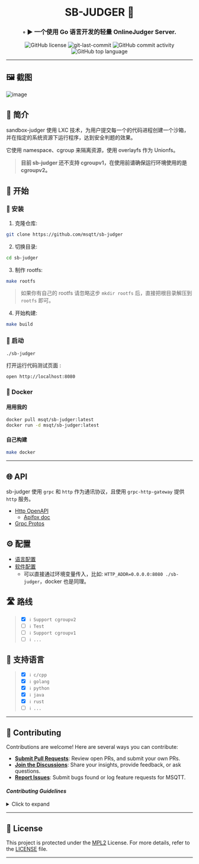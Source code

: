 <div align="center">
<h1 align="center">
<br>SB-JUDGER 🤪</h1>
<h3>◦ ► 一个使用 Go 语言开发的轻量 OnlineJudger Server.</h3>
<img src="https://img.shields.io/github/license/msqtt/sb-judger?style=flat-square&color=5D6D7E" alt="GitHub license" />
<img src="https://img.shields.io/github/last-commit/msqtt/sb-judger?style=flat-square&color=5D6D7E" alt="git-last-commit" />
<img src="https://img.shields.io/github/commit-activity/m/msqtt/sb-judger?style=flat-square&color=5D6D7E" alt="GitHub commit activity" />
<img src="https://img.shields.io/github/languages/top/msqtt/sb-judger?style=flat-square&color=5D6D7E" alt="GitHub top language" />
</div>

---

## 🖼️ 截图

![image](https://github.com/msqtt/sb-judger/assets/94043894/685b8195-985e-4a01-9b44-436e66b3cdbe)

## 📝 简介

sandbox-judger 使用 LXC 技术，为用户提交每一个的代码进程创建一个沙箱，并在指定的系统资源下运行程序，达到安全判题的效果。

它使用 namespace、cgroup 来隔离资源，使用 overlayfs 作为 Unionfs。

> **目前 sb-judger 还不支持 cgroupv1，在使用前请确保运行环境使用的是 cgroupv2。**

## 🚀 开始

### 🔧 安装

1. 克隆仓库:
```sh
git clone https://github.com/msqtt/sb-judger
```

2. 切换目录:
```sh
cd sb-judger
```

3. 制作 rootfs:

```sh
make rootfs
```
> 如果你有自己的 rootfs 请忽略这步
> `mkdir rootfs` 后，直接把根目录解压到 `rootfs` 即可。

4. 开始构建:
```sh
make build
```

### 🤖 启动

```sh
./sb-judger
```

打开运行代码测试页面 :

```sh
open http://localhost:8080
```

### 🐬 Docker 

#### 用用我的

```sh
docker pull msqt/sb-judger:latest
docker run -d msqt/sb-judger:latest
```

#### 自己构建

```sh
make docker
```

---

## 🌐 API

sb-judger 使用 `grpc` 和 `http` 作为通讯协议，且使用 `grpc-http-gateway` 提供 `http` 服务。

- [Http OpenAPI](https://github.com/msqtt/sb-judger/blob/master/api/openapi/v1/judger/judger_service.swagger.json)
  - [Apifox doc](https://4725lf5hpc.apifox.cn)
- [Grpc Protos](https://github.com/msqtt/sb-judger/tree/master/api/protos/v1)

## ⚙️ 配置

- [语言配置](https://github.com/msqtt/sb-judger/blob/master/configs/lang.json)
- [软件配置](https://github.com/msqtt/sb-judger/blob/master/configs/app.env)
  - 可以直接通过环境变量传入，比如: `HTTP_ADDR=0.0.0.0:8080 ./sb-judger`，docker 也是同理。



## 🛣 路线

> - [X] `ℹ️ Support cgroupv2`
> - [ ] `ℹ️ Test`
> - [ ] `ℹ️ Support cgroupv1`
> - [ ] `ℹ️ ...`

## 🧮 支持语言

> - [X] `ℹ️ c/cpp`
> - [X] `ℹ️ golang`
> - [X] `ℹ️ python`
> - [X] `ℹ️ java`
> - [X] `ℹ️ rust`
> - [ ] `ℹ️ ...`
---

## 🤝 Contributing

Contributions are welcome! Here are several ways you can contribute:

- **[Submit Pull Requests](https://github.com/msqtt/sb-judger/blob/main/CONTRIBUTING.md)**: Review open PRs, and submit your own PRs.
- **[Join the Discussions](https://github.com/msqtt/sb-judger/discussions)**: Share your insights, provide feedback, or ask questions.
- **[Report Issues](https://github.com/msqtt/sb-judger/issues)**: Submit bugs found or log feature requests for MSQTT.

#### *Contributing Guidelines*

<details closed>
<summary>Click to expand</summary>

1. **Fork the Repository**: Start by forking the project repository to your GitHub account.
2. **Clone Locally**: Clone the forked repository to your local machine using a Git client.
   ```sh
   git clone <your-forked-repo-url>
   ```
3. **Create a New Branch**: Always work on a new branch, giving it a descriptive name.
   ```sh
   git checkout -b new-feature-x
   ```
4. **Make Your Changes**: Develop and test your changes locally.
5. **Commit Your Changes**: Commit with a clear and concise message describing your updates.
   ```sh
   git commit -m 'Implemented new feature x.'
   ```
6. **Push to GitHub**: Push the changes to your forked repository.
   ```sh
   git push origin new-feature-x
   ```
7. **Submit a Pull Request**: Create a PR against the original project repository. Clearly describe the changes and their motivations.

Once your PR is reviewed and approved, it will be merged into the main branch.

</details>

---

## 📄 License


This project is protected under the [MPL2](https://choosealicense.com/licenses/mpl-2.0/) License. For more details, refer to the [LICENSE](./LICENSE) file.

---


